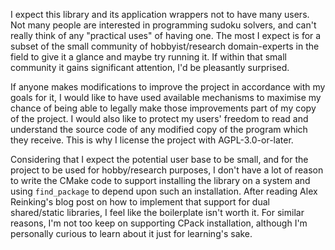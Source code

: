 <!-- SPDX-FileCopyrightText: 2020 David Fong -->
<!-- SPDX-License-Identifier: CC0-1.0 -->

I expect this library and its application wrappers not to have many users. Not many people are interested in programming sudoku solvers, and can't really think of any "practical uses" of having one. The most I expect is for a subset of the small community of hobbyist/research domain-experts in the field to give it a glance and maybe try running it. If within that small community it gains significant attention, I'd be pleasantly surprised.

If anyone makes modifications to improve the project in accordance with my goals for it, I would like to have used available mechanisms to maximise my chance of being able to legally make those improvements part of my copy of the project. I would also like to protect my users' freedom to read and understand the source code of any modified copy of the program which they receive. This is why I license the project with AGPL-3.0-or-later.

Considering that I expect the potential user base to be small, and for the project to be used for hobby/research purposes, I don't have a lot of reason to write the CMake code to support installing the library on a system and using `find_package` to depend upon such an installation. After reading Alex Reinking's blog post on how to implement that support for dual shared/static libraries, I feel like the boilerplate isn't worth it. For similar reasons, I'm not too keep on supporting CPack installation, although I'm personally curious to learn about it just for learning's sake.
